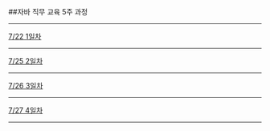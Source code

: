 ##자바 직무 교육 5주 과정

--------------------------------

[7/22 1일차](/160722/README.md)

--------------------------------

[7/25 2일차](/160725/README.md)

--------------------------------

[7/26 3일차](/160726/README.md)

--------------------------------

[7/27 4일차](/160727/README.md)

--------------------------------
